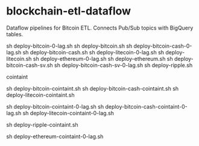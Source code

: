 # blockchain-etl-dataflow

Dataflow pipelines for Bitcoin ETL. Connects Pub/Sub topics with BigQuery tables.




sh deploy-bitcoin-0-lag.sh 
sh deploy-bitcoin.sh 
sh deploy-bitcoin-cash-0-lag.sh 
sh deploy-bitcoin-cash.sh 
sh deploy-litecoin-0-lag.sh 
sh deploy-litecoin.sh 
sh deploy-ethereum-0-lag.sh 
sh deploy-ethereum.sh 
sh deploy-bitcoin-cash-sv.sh
sh deploy-bitcoin-cash-sv-0-lag.sh
sh deploy-ripple.sh



cointaint

sh deploy-bitcoin-cointaint.sh 
sh deploy-bitcoin-cash-cointaint.sh 
sh deploy-litecoin-cointaint.sh 



sh deploy-bitcoin-cointaint-0-lag.sh
sh deploy-bitcoin-cash-cointaint-0-lag.sh 
sh deploy-litecoin-cointaint-0-lag.sh 




sh deploy-ripple-cointaint.sh 

sh deploy-ethereum-cointaint-0-lag.sh 




